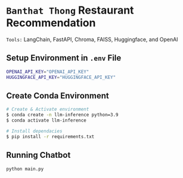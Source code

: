# `Banthat Thong` Restaurant Recommendation

`Tools:` LangChain, FastAPI, Chroma, FAISS, Huggingface, and OpenAI

## Setup Environment in `.env` File

```bash
OPENAI_API_KEY="OPENAI_API_KEY"
HUGGINGFACE_API_KEY="HUGGINGFACE_API_KEY"
```

## Create Conda Environment

```bash
# Create & Activate environment
$ conda create -n llm-inference python=3.9
$ conda activate llm-inference

# Install dependacies
$ pip install -r requirements.txt
```

## Running Chatbot

```bash
python main.py
```